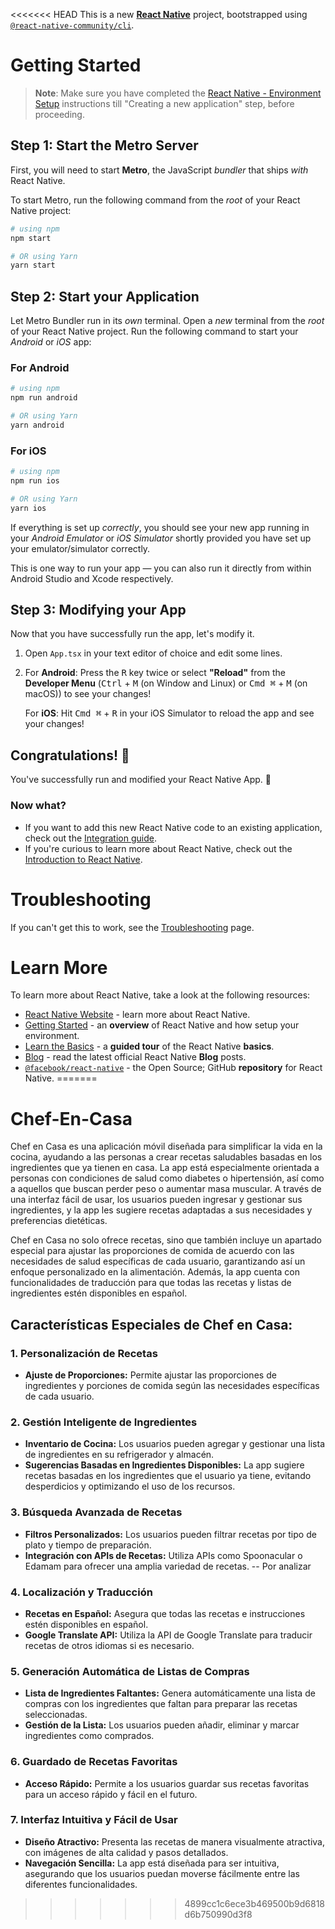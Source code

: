 <<<<<<< HEAD
This is a new [**React Native**](https://reactnative.dev) project, bootstrapped using [`@react-native-community/cli`](https://github.com/react-native-community/cli).

# Getting Started

>**Note**: Make sure you have completed the [React Native - Environment Setup](https://reactnative.dev/docs/environment-setup) instructions till "Creating a new application" step, before proceeding.

## Step 1: Start the Metro Server

First, you will need to start **Metro**, the JavaScript _bundler_ that ships _with_ React Native.

To start Metro, run the following command from the _root_ of your React Native project:

```bash
# using npm
npm start

# OR using Yarn
yarn start
```

## Step 2: Start your Application

Let Metro Bundler run in its _own_ terminal. Open a _new_ terminal from the _root_ of your React Native project. Run the following command to start your _Android_ or _iOS_ app:

### For Android

```bash
# using npm
npm run android

# OR using Yarn
yarn android
```

### For iOS

```bash
# using npm
npm run ios

# OR using Yarn
yarn ios
```

If everything is set up _correctly_, you should see your new app running in your _Android Emulator_ or _iOS Simulator_ shortly provided you have set up your emulator/simulator correctly.

This is one way to run your app — you can also run it directly from within Android Studio and Xcode respectively.

## Step 3: Modifying your App

Now that you have successfully run the app, let's modify it.

1. Open `App.tsx` in your text editor of choice and edit some lines.
2. For **Android**: Press the <kbd>R</kbd> key twice or select **"Reload"** from the **Developer Menu** (<kbd>Ctrl</kbd> + <kbd>M</kbd> (on Window and Linux) or <kbd>Cmd ⌘</kbd> + <kbd>M</kbd> (on macOS)) to see your changes!

   For **iOS**: Hit <kbd>Cmd ⌘</kbd> + <kbd>R</kbd> in your iOS Simulator to reload the app and see your changes!

## Congratulations! :tada:

You've successfully run and modified your React Native App. :partying_face:

### Now what?

- If you want to add this new React Native code to an existing application, check out the [Integration guide](https://reactnative.dev/docs/integration-with-existing-apps).
- If you're curious to learn more about React Native, check out the [Introduction to React Native](https://reactnative.dev/docs/getting-started).

# Troubleshooting

If you can't get this to work, see the [Troubleshooting](https://reactnative.dev/docs/troubleshooting) page.

# Learn More

To learn more about React Native, take a look at the following resources:

- [React Native Website](https://reactnative.dev) - learn more about React Native.
- [Getting Started](https://reactnative.dev/docs/environment-setup) - an **overview** of React Native and how setup your environment.
- [Learn the Basics](https://reactnative.dev/docs/getting-started) - a **guided tour** of the React Native **basics**.
- [Blog](https://reactnative.dev/blog) - read the latest official React Native **Blog** posts.
- [`@facebook/react-native`](https://github.com/facebook/react-native) - the Open Source; GitHub **repository** for React Native.
=======
# Chef-En-Casa
Chef en Casa es una aplicación móvil diseñada para simplificar la vida en la cocina, ayudando a las personas a crear recetas saludables basadas en los ingredientes que ya tienen en casa. La app está especialmente orientada a personas con condiciones de salud como diabetes o hipertensión, así como a aquellos que buscan perder peso o aumentar masa muscular. A través de una interfaz fácil de usar, los usuarios pueden ingresar y gestionar sus ingredientes, y la app les sugiere recetas adaptadas a sus necesidades y preferencias dietéticas.

Chef en Casa no solo ofrece recetas, sino que también incluye un apartado especial para ajustar las proporciones de comida de acuerdo con las necesidades de salud específicas de cada usuario, garantizando así un enfoque personalizado en la alimentación. Además, la app cuenta con funcionalidades de traducción para que todas las recetas y listas de ingredientes estén disponibles en español.

## Características Especiales de Chef en Casa:

### 1. Personalización de Recetas
- **Ajuste de Proporciones:** Permite ajustar las proporciones de ingredientes y porciones de comida según las necesidades específicas de cada usuario.

### 2. Gestión Inteligente de Ingredientes
- **Inventario de Cocina:** Los usuarios pueden agregar y gestionar una lista de ingredientes en su refrigerador y almacén.
- **Sugerencias Basadas en Ingredientes Disponibles:** La app sugiere recetas basadas en los ingredientes que el usuario ya tiene, evitando desperdicios y optimizando el uso de los recursos.

### 3. Búsqueda Avanzada de Recetas
- **Filtros Personalizados:** Los usuarios pueden filtrar recetas por tipo de plato y tiempo de preparación.
- **Integración con APIs de Recetas:** Utiliza APIs como Spoonacular o Edamam para ofrecer una amplia variedad de recetas. -- Por analizar

### 4. Localización y Traducción
- **Recetas en Español:** Asegura que todas las recetas e instrucciones estén disponibles en español.
- **Google Translate API:** Utiliza la API de Google Translate para traducir recetas de otros idiomas si es necesario.

### 5. Generación Automática de Listas de Compras
- **Lista de Ingredientes Faltantes:** Genera automáticamente una lista de compras con los ingredientes que faltan para preparar las recetas seleccionadas.
- **Gestión de la Lista:** Los usuarios pueden añadir, eliminar y marcar ingredientes como comprados.

### 6. Guardado de Recetas Favoritas
- **Acceso Rápido:** Permite a los usuarios guardar sus recetas favoritas para un acceso rápido y fácil en el futuro.

### 7. Interfaz Intuitiva y Fácil de Usar
- **Diseño Atractivo:** Presenta las recetas de manera visualmente atractiva, con imágenes de alta calidad y pasos detallados.
- **Navegación Sencilla:** La app está diseñada para ser intuitiva, asegurando que los usuarios puedan moverse fácilmente entre las diferentes funcionalidades.
>>>>>>> 4899cc1c6ece3b469500b9d6818d6b750990d3f8
